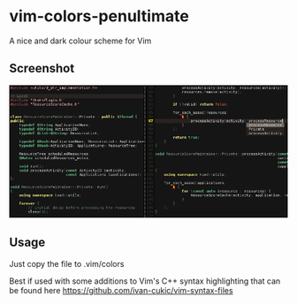 vim-colors-penultimate
======================

A nice and dark colour scheme for Vim



Screenshot
----------

![Penultimate](https://github.com/ivan-cukic/vim-colors-penultimate/raw/master/images/penultimate.png)


Usage
-----

Just copy the file to .vim/colors

Best if used with some additions to Vim's C++ syntax highlighting that can be found here https://github.com/ivan-cukic/vim-syntax-files
